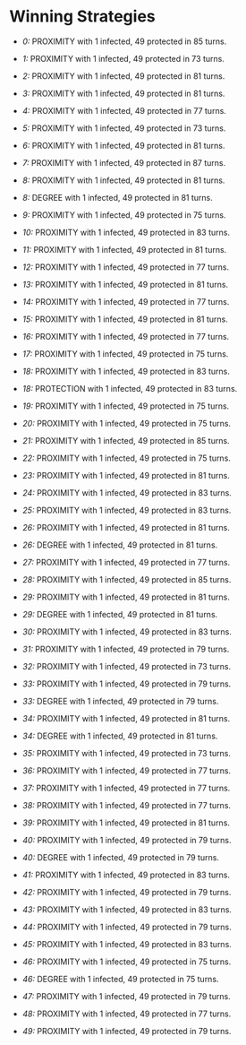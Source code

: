 # Winning Strategies

* _0:_ PROXIMITY with 1 infected, 49 protected in 85 turns.


* _1:_ PROXIMITY with 1 infected, 49 protected in 73 turns.


* _2:_ PROXIMITY with 1 infected, 49 protected in 81 turns.


* _3:_ PROXIMITY with 1 infected, 49 protected in 81 turns.


* _4:_ PROXIMITY with 1 infected, 49 protected in 77 turns.


* _5:_ PROXIMITY with 1 infected, 49 protected in 73 turns.


* _6:_ PROXIMITY with 1 infected, 49 protected in 81 turns.


* _7:_ PROXIMITY with 1 infected, 49 protected in 87 turns.


* _8:_ PROXIMITY with 1 infected, 49 protected in 81 turns.


* _8:_ DEGREE with 1 infected, 49 protected in 81 turns.


* _9:_ PROXIMITY with 1 infected, 49 protected in 75 turns.


* _10:_ PROXIMITY with 1 infected, 49 protected in 83 turns.


* _11:_ PROXIMITY with 1 infected, 49 protected in 81 turns.


* _12:_ PROXIMITY with 1 infected, 49 protected in 77 turns.


* _13:_ PROXIMITY with 1 infected, 49 protected in 81 turns.


* _14:_ PROXIMITY with 1 infected, 49 protected in 77 turns.


* _15:_ PROXIMITY with 1 infected, 49 protected in 81 turns.


* _16:_ PROXIMITY with 1 infected, 49 protected in 77 turns.


* _17:_ PROXIMITY with 1 infected, 49 protected in 75 turns.


* _18:_ PROXIMITY with 1 infected, 49 protected in 83 turns.


* _18:_ PROTECTION with 1 infected, 49 protected in 83 turns.


* _19:_ PROXIMITY with 1 infected, 49 protected in 75 turns.


* _20:_ PROXIMITY with 1 infected, 49 protected in 75 turns.


* _21:_ PROXIMITY with 1 infected, 49 protected in 85 turns.


* _22:_ PROXIMITY with 1 infected, 49 protected in 75 turns.


* _23:_ PROXIMITY with 1 infected, 49 protected in 81 turns.


* _24:_ PROXIMITY with 1 infected, 49 protected in 83 turns.


* _25:_ PROXIMITY with 1 infected, 49 protected in 83 turns.


* _26:_ PROXIMITY with 1 infected, 49 protected in 81 turns.


* _26:_ DEGREE with 1 infected, 49 protected in 81 turns.


* _27:_ PROXIMITY with 1 infected, 49 protected in 77 turns.


* _28:_ PROXIMITY with 1 infected, 49 protected in 85 turns.


* _29:_ PROXIMITY with 1 infected, 49 protected in 81 turns.


* _29:_ DEGREE with 1 infected, 49 protected in 81 turns.


* _30:_ PROXIMITY with 1 infected, 49 protected in 83 turns.


* _31:_ PROXIMITY with 1 infected, 49 protected in 79 turns.


* _32:_ PROXIMITY with 1 infected, 49 protected in 73 turns.


* _33:_ PROXIMITY with 1 infected, 49 protected in 79 turns.


* _33:_ DEGREE with 1 infected, 49 protected in 79 turns.


* _34:_ PROXIMITY with 1 infected, 49 protected in 81 turns.


* _34:_ DEGREE with 1 infected, 49 protected in 81 turns.


* _35:_ PROXIMITY with 1 infected, 49 protected in 73 turns.


* _36:_ PROXIMITY with 1 infected, 49 protected in 77 turns.


* _37:_ PROXIMITY with 1 infected, 49 protected in 77 turns.


* _38:_ PROXIMITY with 1 infected, 49 protected in 77 turns.


* _39:_ PROXIMITY with 1 infected, 49 protected in 81 turns.


* _40:_ PROXIMITY with 1 infected, 49 protected in 79 turns.


* _40:_ DEGREE with 1 infected, 49 protected in 79 turns.


* _41:_ PROXIMITY with 1 infected, 49 protected in 83 turns.


* _42:_ PROXIMITY with 1 infected, 49 protected in 79 turns.


* _43:_ PROXIMITY with 1 infected, 49 protected in 83 turns.


* _44:_ PROXIMITY with 1 infected, 49 protected in 79 turns.


* _45:_ PROXIMITY with 1 infected, 49 protected in 83 turns.


* _46:_ PROXIMITY with 1 infected, 49 protected in 75 turns.


* _46:_ DEGREE with 1 infected, 49 protected in 75 turns.


* _47:_ PROXIMITY with 1 infected, 49 protected in 79 turns.


* _48:_ PROXIMITY with 1 infected, 49 protected in 77 turns.


* _49:_ PROXIMITY with 1 infected, 49 protected in 79 turns.


